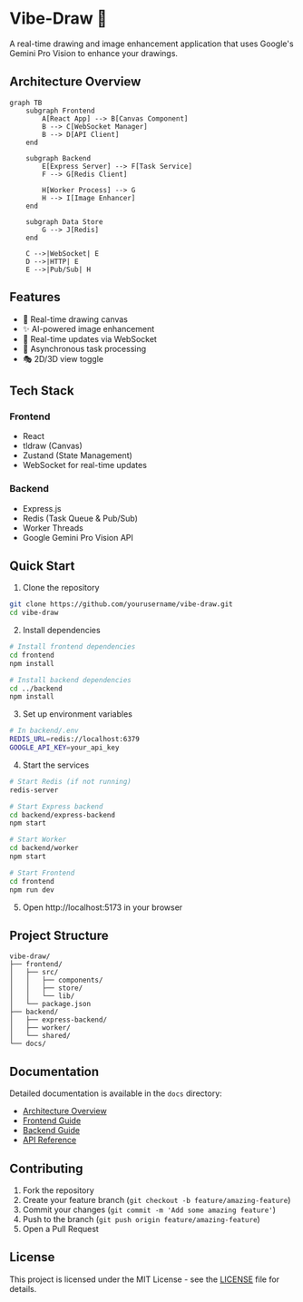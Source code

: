 # Vibe-Draw 🎨

A real-time drawing and image enhancement application that uses Google's Gemini Pro Vision to enhance your drawings.

## Architecture Overview

```mermaid
graph TB
    subgraph Frontend
        A[React App] --> B[Canvas Component]
        B --> C[WebSocket Manager]
        B --> D[API Client]
    end

    subgraph Backend
        E[Express Server] --> F[Task Service]
        F --> G[Redis Client]
        
        H[Worker Process] --> G
        H --> I[Image Enhancer]
    end

    subgraph Data Store
        G --> J[Redis]
    end

    C -->|WebSocket| E
    D -->|HTTP| E
    E -->|Pub/Sub| H
```

## Features

- 🎨 Real-time drawing canvas
- ✨ AI-powered image enhancement
- 🔄 Real-time updates via WebSocket
- 🎯 Asynchronous task processing
- 🎭 2D/3D view toggle

## Tech Stack

### Frontend
- React
- tldraw (Canvas)
- Zustand (State Management)
- WebSocket for real-time updates

### Backend
- Express.js
- Redis (Task Queue & Pub/Sub)
- Worker Threads
- Google Gemini Pro Vision API

## Quick Start

1. Clone the repository
```bash
git clone https://github.com/yourusername/vibe-draw.git
cd vibe-draw
```

2. Install dependencies
```bash
# Install frontend dependencies
cd frontend
npm install

# Install backend dependencies
cd ../backend
npm install
```

3. Set up environment variables
```bash
# In backend/.env
REDIS_URL=redis://localhost:6379
GOOGLE_API_KEY=your_api_key
```

4. Start the services
```bash
# Start Redis (if not running)
redis-server

# Start Express backend
cd backend/express-backend
npm start

# Start Worker
cd backend/worker
npm start

# Start Frontend
cd frontend
npm run dev
```

5. Open http://localhost:5173 in your browser

## Project Structure

```
vibe-draw/
├── frontend/
│   ├── src/
│   │   ├── components/
│   │   ├── store/
│   │   └── lib/
│   └── package.json
├── backend/
│   ├── express-backend/
│   ├── worker/
│   └── shared/
└── docs/
```

## Documentation

Detailed documentation is available in the `docs` directory:

- [Architecture Overview](docs/architecture/overview.md)
- [Frontend Guide](docs/architecture/frontend.md)
- [Backend Guide](docs/architecture/backend.md)
- [API Reference](docs/api/endpoints.md)

## Contributing

1. Fork the repository
2. Create your feature branch (`git checkout -b feature/amazing-feature`)
3. Commit your changes (`git commit -m 'Add some amazing feature'`)
4. Push to the branch (`git push origin feature/amazing-feature`)
5. Open a Pull Request

## License

This project is licensed under the MIT License - see the [LICENSE](LICENSE) file for details. 